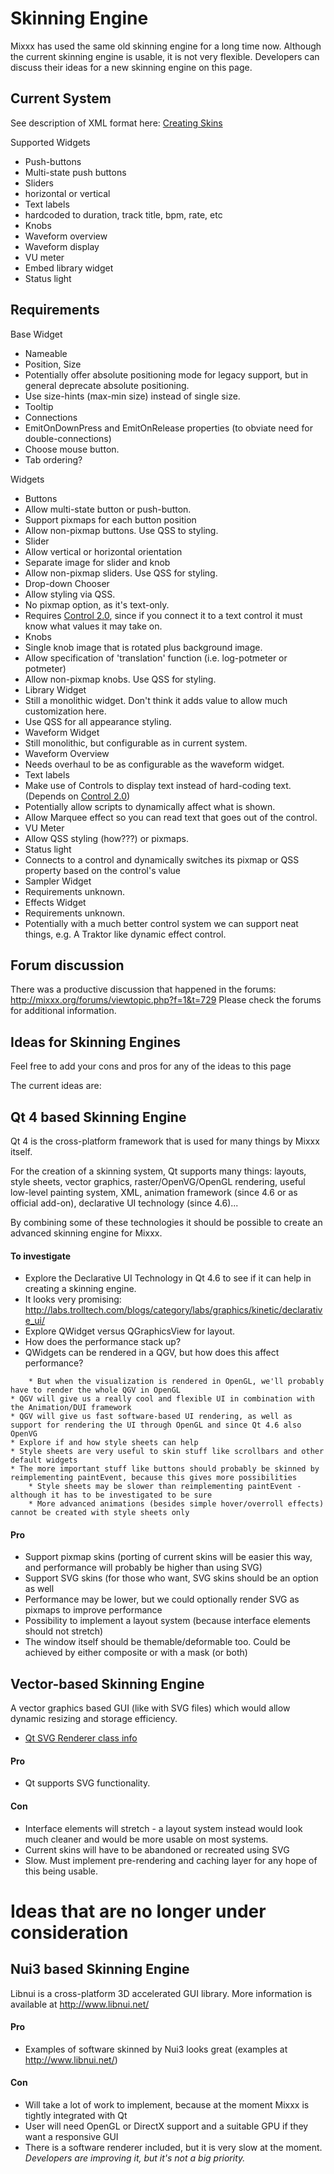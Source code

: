 # Skinning Engine

Mixxx has used the same old skinning engine for a long time now.
Although the current skinning engine is usable, it is not very flexible.
Developers can discuss their ideas for a new skinning engine on this
page.

## Current System

See description of XML format here: [Creating Skins](creating_skins)

Supported Widgets

  - Push-buttons
  - Multi-state push buttons
  - Sliders
  - horizontal or vertical
  - Text labels
  - hardcoded to duration, track title, bpm, rate, etc
  - Knobs
  - Waveform overview
  - Waveform display
  - VU meter
  - Embed library widget
  - Status light

## Requirements

Base Widget

  - Nameable
  - Position, Size
  - Potentially offer absolute positioning mode for legacy support, but
    in general deprecate absolute positioning. 
  - Use size-hints (max-min size) instead of single size.
  - Tooltip
  - Connections
  - EmitOnDownPress and EmitOnRelease properties (to obviate need for
    double-connections)
  - Choose mouse button.
  - Tab ordering?

Widgets

  - Buttons
  - Allow multi-state button or push-button.
  - Support pixmaps for each button position
  - Allow non-pixmap buttons. Use QSS to styling.
  - Slider 
  - Allow vertical or horizontal orientation 
  - Separate image for slider and knob
  - Allow non-pixmap sliders. Use QSS for styling.
  - Drop-down Chooser
  - Allow styling via QSS. 
  - No pixmap option, as it's text-only. 
  - Requires [Control 2.0](revamped_control_system), since if you
    connect it to a text control it must know what values it may take
    on. 
  - Knobs
  - Single knob image that is rotated plus background image.
  - Allow specification of 'translation' function (i.e. log-potmeter or
    potmeter)
  - Allow non-pixmap knobs. Use QSS for styling.
  - Library Widget
  - Still a monolithic widget. Don't think it adds value to allow much
    customization here. 
  - Use QSS for all appearance styling.
  - Waveform Widget
  - Still monolithic, but configurable as in current system.
  - Waveform Overview
  - Needs overhaul to be as configurable as the waveform widget.
  - Text labels
  - Make use of Controls to display text instead of hard-coding text.
    (Depends on [Control 2.0](revamped_control_system))
  - Potentially allow scripts to dynamically affect what is shown. 
  - Allow Marquee effect so you can read text that goes out of the
    control.
  - VU Meter
  - Allow QSS styling (how???) or pixmaps.
  - Status light
  - Connects to a control and dynamically switches its pixmap or QSS
    property based on the control's value
  - Sampler Widget
  - Requirements unknown.
  - Effects Widget
  - Requirements unknown. 
  - Potentially with a much better control system we can support neat
    things, e.g. A Traktor like dynamic effect control.

## Forum discussion

There was a productive discussion that happened in the forums:
<http://mixxx.org/forums/viewtopic.php?f=1&t=729> Please check the
forums for additional information.

## Ideas for Skinning Engines

Feel free to add your cons and pros for any of the ideas to this page

The current ideas are:

## Qt 4 based Skinning Engine

Qt 4 is the cross-platform framework that is used for many things by
Mixxx itself.

For the creation of a skinning system, Qt supports many things: layouts,
style sheets, vector graphics, raster/OpenVG/OpenGL rendering, useful
low-level painting system, XML, animation framework (since 4.6 or as
official add-on), declarative UI technology (since 4.6)...

By combining some of these technologies it should be possible to create
an advanced skinning engine for Mixxx.

#### To investigate

  - Explore the Declarative UI Technology in Qt 4.6 to see if it can
    help in creating a skinning engine.
  - It looks very promising:
    <http://labs.trolltech.com/blogs/category/labs/graphics/kinetic/declarative_ui/>
  - Explore QWidget versus QGraphicsView for layout.
  - How does the performance stack up?
  - QWidgets can be rendered in a QGV, but how does this affect
    performance?

<!-- end list -->

``` 
    * But when the visualization is rendered in OpenGL, we'll probably have to render the whole QGV in OpenGL
* QGV will give us a really cool and flexible UI in combination with the Animation/DUI framework
* QGV will give us fast software-based UI rendering, as well as support for rendering the UI through OpenGL and since Qt 4.6 also OpenVG
* Explore if and how style sheets can help
* Style sheets are very useful to skin stuff like scrollbars and other default widgets
* The more important stuff like buttons should probably be skinned by reimplementing paintEvent, because this gives more possibilities
    * Style sheets may be slower than reimplementing paintEvent - although it has to be investigated to be sure
    * More advanced animations (besides simple hover/overroll effects) cannot be created with style sheets only
```

#### Pro

  - Support pixmap skins (porting of current skins will be easier this
    way, and performance will probably be higher than using SVG)
  - Support SVG skins (for those who want, SVG skins should be an option
    as well
  - Performance may be lower, but we could optionally render SVG as
    pixmaps to improve performance
  - Possibility to implement a layout system (because interface elements
    should not stretch)
  - The window itself should be themable/deformable too. Could be
    achieved by either composite or with a mask (or both)

## Vector-based Skinning Engine

A vector graphics based GUI (like with SVG files) which would allow
dynamic resizing and storage efficiency.

  - [Qt SVG Renderer class
    info](http://doc.trolltech.com/4.5/qsvgrenderer.html#details)

#### Pro

  - Qt supports SVG functionality.

#### Con

  - Interface elements will stretch - a layout system instead would look
    much cleaner and would be more usable on most systems.
  - Current skins will have to be abandoned or recreated using SVG
  - Slow. Must implement pre-rendering and caching layer for any hope of
    this being usable.

# Ideas that are no longer under consideration

## Nui3 based Skinning Engine

Libnui is a cross-platform 3D accelerated GUI library. More information
is available at <http://www.libnui.net/>

#### Pro

  - Examples of software skinned by Nui3 looks great (examples at
    <http://www.libnui.net/>)

#### Con

  - Will take a lot of work to implement, because at the moment Mixxx is
    tightly integrated with Qt
  - User will need OpenGL or DirectX support and a suitable GPU if they
    want a responsive GUI
  - There is a software renderer included, but it is very slow at the
    moment. *Developers are improving it, but it's not a big priority.*
